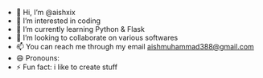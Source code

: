 - 👋 Hi, I’m @aishxix
- 👀 I’m interested in coding
- 🌱 I’m currently learning Python & Flask
- 💞️ I’m looking to collaborate on various softwares
- 📫 You can reach me through my email aishmuhammad388@gmail.com
- 😄 Pronouns: 
- ⚡ Fun fact: i like to create stuff

<!---
aishxix/aishxix is a ✨ special ✨ repository because its `README.md` (this file) appears on your GitHub profile.
You can click the Preview link to take a look at your changes.
--->
